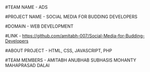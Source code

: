 #TEAM NAME - 
ADS

#PROJECT NAME -
SOCIAL MEDIA FOR BUDDING DEVELOPERS

#DOMAIN - 
WEB DEVELOPMENT 

#LINK - 
https://github.com/amitabh-007/Social-Media-for-Budding-Developers

#ABOUT PROJECT - 
HTML, CSS, JAVASCRIPT, PHP

#TEAM MEMBERS -
AMITABH ANUBHAB
SUBHASIS MOHANTY
MAHAPRASAD DALAI
